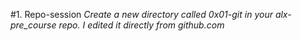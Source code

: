 #1. Repo-session
*Create a new directory called 0x01-git in your alx-pre_course repo.*
*I edited it directly from github.com*
